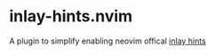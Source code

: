 # inlay-hints.nvim

A plugin to simplify enabling neovim offical [inlay hints](https://github.com/neovim/neovim/pull/23426)
